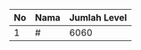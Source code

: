 | No | Nama            | Jumlah Level |
|----|-----------------|--------------|
| 1  | #    |    6060        |
